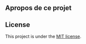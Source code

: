 

## Apropos de ce projet



## License

This project is under the [MIT license](https://opensource.org/licenses/MIT).
